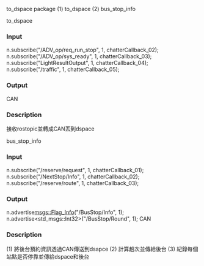 to_dspace package
(1) to_dspace
(2) bus_stop_info





to_dspace
### Input
n.subscribe("/ADV_op/req_run_stop", 1, chatterCallback_02);
n.subscribe("/ADV_op/sys_ready", 1, chatterCallback_03);
n.subscribe("LightResultOutput", 1, chatterCallback_04);
n.subscribe("/traffic", 1, chatterCallback_05);

### Output
CAN

### Description
接收rostopic並轉成CAN丟到dspace




bus_stop_info
### Input
n.subscribe("/reserve/request", 1, chatterCallback_01);
n.subscribe("/NextStop/Info", 1, chatterCallback_02);
n.subscribe("/reserve/route", 1, chatterCallback_03);

### Output
n.advertise<msgs::Flag_Info>("/BusStop/Info", 1);
n.advertise<std_msgs::Int32>("/BusStop/Round", 1);
CAN

### Description
(1) 將後台預約資訊透過CAN傳送到dsapce
(2) 計算趟次並傳給後台
(3) 紀錄每個站點是否停靠並傳給dspace和後台


